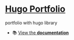 # [Hugo Portfolio](https://github.com/wowchemy/starter-hugo-portfolio-theme)
portfolio with hugo library
- 📚 [View the **documentation**](https://docs.hugoblox.com/)
